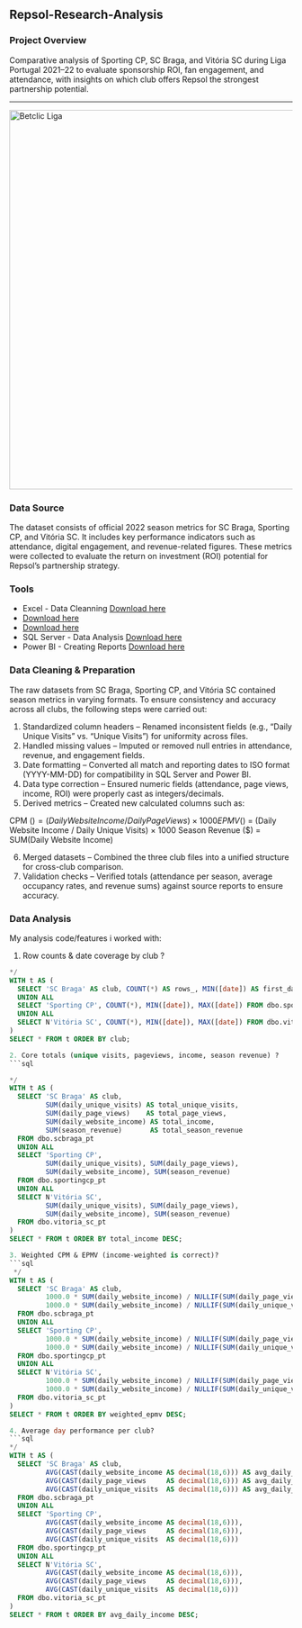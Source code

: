 ## Repsol-Research-Analysis

### Project Overview
Comparative analysis of Sporting CP, SC Braga, and Vitória SC during Liga Portugal 2021–22 to evaluate sponsorship ROI, fan engagement, and attendance, with insights on which club offers Repsol the strongest partnership potential.

---
<img width="1210" height="674" alt="Betclic Liga" src="https://github.com/user-attachments/assets/53d3340e-cf99-45b4-8c46-a093c0d7dbff" />


### Data Source
The dataset consists of official 2022 season metrics for SC Braga, Sporting CP, and Vitória SC. It includes key performance indicators such as attendance, digital engagement, and revenue-related figures. These metrics were collected to evaluate the return on investment (ROI) potential for Repsol’s partnership strategy.

### Tools

- Excel - Data Cleanning [Download here](https://1drv.ms/x/c/727c76b1462e1994/EVC1gI6HpAhMq8Zf80Db4isB7gU_n07l1NsJA6HzvxPw3g?e=GMhNo0) 
- [Download here](https://1drv.ms/x/c/727c76b1462e1994/EZziOHCF3stOiLZV2GkvXy4BfdHIr44zVUouUs5kjzr6Hg?e=vMe5OB) 
- [Download here](https://1drv.ms/x/c/727c76b1462e1994/ER6iBfNPIQdEiHuW6ATiUfQB0cH_Iq0aQyJpJsKfRCngSw?e=KiXPIB)
- SQL Server - Data Analysis [Download here](https://1drv.ms/u/c/29f0e449ed577bcc/EQ4XJjSTE3ZKpO4c2-pJhnQB3tWdNR-4Rgp7l4J9bUA-Og?e=3HnJZj)
- Power BI - Creating Reports [Download here]()

### Data Cleaning & Preparation

The raw datasets from SC Braga, Sporting CP, and Vitória SC contained season metrics in varying formats. To ensure consistency and accuracy across all clubs, the following steps were carried out:

1. Standardized column headers – Renamed inconsistent fields (e.g., “Daily Unique Visits” vs. “Unique Visits”) for uniformity across files. 
2. Handled missing values – Imputed or removed null entries in attendance, revenue, and engagement fields.
3. Date formatting – Converted all match and reporting dates to ISO format (YYYY-MM-DD) for compatibility in SQL Server and Power BI.
4. Data type correction – Ensured numeric fields (attendance, page views, income, ROI) were properly cast as integers/decimals.
5. Derived metrics – Created new calculated columns such as:

CPM ($) = (Daily Website Income / Daily Page Views) × 1000
EPMV ($) = (Daily Website Income / Daily Unique Visits) × 1000
Season Revenue ($) = SUM(Daily Website Income)

6. Merged datasets – Combined the three club files into a unified structure for cross-club comparison.
7. Validation checks – Verified totals (attendance per season, average occupancy rates, and revenue sums) against source reports to ensure accuracy.                                                
### Data Analysis

My analysis code/features i worked with:

1. Row counts & date coverage by club ? 
```sql
*/
WITH t AS (
  SELECT 'SC Braga' AS club, COUNT(*) AS rows_, MIN([date]) AS first_date, MAX([date]) AS last_date FROM dbo.scbraga_pt
  UNION ALL
  SELECT 'Sporting CP', COUNT(*), MIN([date]), MAX([date]) FROM dbo.sportingcp_pt
  UNION ALL
  SELECT N'Vitória SC', COUNT(*), MIN([date]), MAX([date]) FROM dbo.vitoria_sc_pt
)
SELECT * FROM t ORDER BY club;

2. Core totals (unique visits, pageviews, income, season revenue) ?
```sql

*/
WITH t AS (
  SELECT 'SC Braga' AS club,
         SUM(daily_unique_visits) AS total_unique_visits,
         SUM(daily_page_views)    AS total_page_views,
         SUM(daily_website_income) AS total_income,
         SUM(season_revenue)       AS total_season_revenue
  FROM dbo.scbraga_pt
  UNION ALL
  SELECT 'Sporting CP',
         SUM(daily_unique_visits), SUM(daily_page_views),
         SUM(daily_website_income), SUM(season_revenue)
  FROM dbo.sportingcp_pt
  UNION ALL
  SELECT N'Vitória SC',
         SUM(daily_unique_visits), SUM(daily_page_views),
         SUM(daily_website_income), SUM(season_revenue)
  FROM dbo.vitoria_sc_pt
)
SELECT * FROM t ORDER BY total_income DESC;

3. Weighted CPM & EPMV (income-weighted is correct)?
```sql
 */
WITH t AS (
  SELECT 'SC Braga' AS club,
         1000.0 * SUM(daily_website_income) / NULLIF(SUM(daily_page_views),0)     AS weighted_cpm,
         1000.0 * SUM(daily_website_income) / NULLIF(SUM(daily_unique_visits),0)  AS weighted_epmv
  FROM dbo.scbraga_pt
  UNION ALL
  SELECT 'Sporting CP',
         1000.0 * SUM(daily_website_income) / NULLIF(SUM(daily_page_views),0),
         1000.0 * SUM(daily_website_income) / NULLIF(SUM(daily_unique_visits),0)
  FROM dbo.sportingcp_pt
  UNION ALL
  SELECT N'Vitória SC',
         1000.0 * SUM(daily_website_income) / NULLIF(SUM(daily_page_views),0),
         1000.0 * SUM(daily_website_income) / NULLIF(SUM(daily_unique_visits),0)
  FROM dbo.vitoria_sc_pt
)
SELECT * FROM t ORDER BY weighted_epmv DESC;

4. Average day performance per club? 
```sql
*/
WITH t AS (
  SELECT 'SC Braga' AS club,
         AVG(CAST(daily_website_income AS decimal(18,6))) AS avg_daily_income,
         AVG(CAST(daily_page_views     AS decimal(18,6))) AS avg_daily_page_views,
         AVG(CAST(daily_unique_visits  AS decimal(18,6))) AS avg_daily_unique_visits
  FROM dbo.scbraga_pt
  UNION ALL
  SELECT 'Sporting CP',
         AVG(CAST(daily_website_income AS decimal(18,6))),
         AVG(CAST(daily_page_views     AS decimal(18,6))),
         AVG(CAST(daily_unique_visits  AS decimal(18,6)))
  FROM dbo.sportingcp_pt
  UNION ALL
  SELECT N'Vitória SC',
         AVG(CAST(daily_website_income AS decimal(18,6))),
         AVG(CAST(daily_page_views     AS decimal(18,6))),
         AVG(CAST(daily_unique_visits  AS decimal(18,6)))
  FROM dbo.vitoria_sc_pt
)
SELECT * FROM t ORDER BY avg_daily_income DESC;

